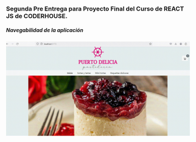<h3>Segunda Pre Entrega para Proyecto Final del Curso de REACT JS de CODERHOUSE.</h3>

<h5>Navegabilidad de la aplicación</h5>

<img src="./public/images/navega.gif" alt="navegabilidad de aplicación" />
